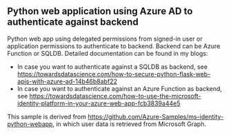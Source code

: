 ## Python web application using Azure AD to authenticate against backend

Python web app using delegated permissions from signed-in user or application permissions to authenticate to backend. Backend can be Azure Function or SQLDB. Detailed documentation can be found in my blogs:

- In case you want to authenticate against a SQLDB as backend, see https://towardsdatascience.com/how-to-secure-python-flask-web-apis-with-azure-ad-14b46b8abf22
- In case you want to authenticate against an Azure Function as backend, see https://towardsdatascience.com/how-to-use-the-microsoft-identity-platform-in-your-azure-web-app-fcb3839a44e5

This sample is derived from https://github.com/Azure-Samples/ms-identity-python-webapp, in which user data is retrieved from Microsoft Graph.
